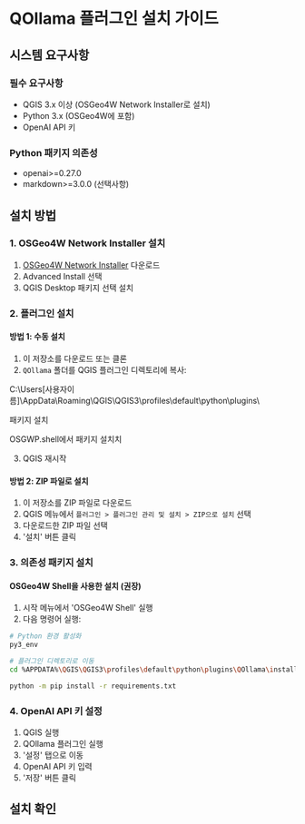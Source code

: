 # QOllama 플러그인 설치 가이드

## 시스템 요구사항

### 필수 요구사항
- QGIS 3.x 이상 (OSGeo4W Network Installer로 설치)
- Python 3.x (OSGeo4W에 포함)
- OpenAI API 키

### Python 패키지 의존성
- openai>=0.27.0
- markdown>=3.0.0 (선택사항)

## 설치 방법

### 1. OSGeo4W Network Installer 설치
1. [OSGeo4W Network Installer](https://qgis.org/en/site/forusers/download.html) 다운로드
2. Advanced Install 선택
3. QGIS Desktop 패키지 선택 설치

### 2. 플러그인 설치

#### 방법 1: 수동 설치
1. 이 저장소를 다운로드 또는 클론
2. `QOllama` 폴더를 QGIS 플러그인 디렉토리에 복사:

C:\Users\[사용자이름]\AppData\Roaming\QGIS\QGIS3\profiles\default\python\plugins\


패키지 설치

OSGWP.shell에서 패키지 설치치

3. QGIS 재시작

#### 방법 2: ZIP 파일로 설치
1. 이 저장소를 ZIP 파일로 다운로드
2. QGIS 메뉴에서 `플러그인 > 플러그인 관리 및 설치 > ZIP으로 설치` 선택
3. 다운로드한 ZIP 파일 선택
4. '설치' 버튼 클릭

### 3. 의존성 패키지 설치

#### OSGeo4W Shell을 사용한 설치 (권장)
1. 시작 메뉴에서 'OSGeo4W Shell' 실행
2. 다음 명령어 실행:
```bash
# Python 환경 활성화
py3_env

# 플러그인 디렉토리로 이동
cd %APPDATA%\QGIS\QGIS3\profiles\default\python\plugins\QOllama\install_packages

python -m pip install -r requirements.txt
```

### 4. OpenAI API 키 설정
1. QGIS 실행
2. QOllama 플러그인 실행
3. '설정' 탭으로 이동
4. OpenAI API 키 입력
5. '저장' 버튼 클릭

## 설치 확인
